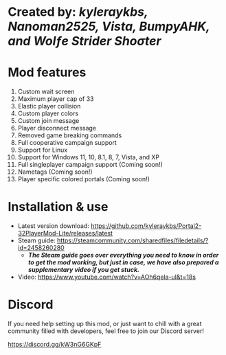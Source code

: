 # Created by: ***kyleraykbs, Nanoman2525, Vista, BumpyAHK, and Wolƒe Strider Shoσter***

# Mod features
1. Custom wait screen
2. Maximum player cap of 33
3. Elastic player collision
4. Custom player colors
5. Custom join message
6. Player disconnect message
7. Removed game breaking commands
8. Full cooperative campaign support
9. Support for Linux
10. Support for Windows 11, 10, 8.1, 8, 7, Vista, and XP
11. Full singleplayer campaign support (Coming soon!)
12. Nametags (Coming soon!)
13. Player specific colored portals (Coming soon!)

# Installation & use

- Latest version download: https://github.com/kyleraykbs/Portal2-32PlayerMod-Lite/releases/latest
- Steam guide: https://steamcommunity.com/sharedfiles/filedetails/?id=2458260280
  - ***The Steam guide goes over everything you need to know in order to get the mod working, but just in case, we have also prepared a supplementary video if you get stuck.***
- Video: https://www.youtube.com/watch?v=AOh6qela-uI&t=18s

# Discord

If you need help setting up this mod, or just want to chill with a great community filled with developers, feel free to join our Discord server!

https://discord.gg/kW3nG6GKpF